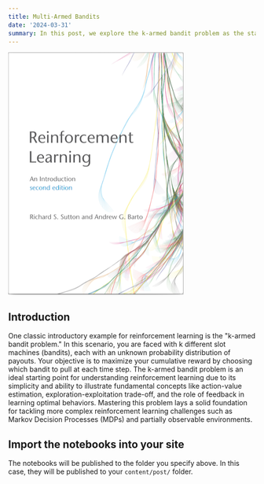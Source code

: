 ```yaml
---
title: Multi-Armed Bandits
date: '2024-03-31'
summary: In this post, we explore the k-armed bandit problem as the starting point for our journey into reinforcement learning. 
---
```


![png](bookRL.png)


## Introduction

One classic introductory example for reinforcement learning is the "k-armed bandit problem." In this scenario, you are faced with k different slot machines (bandits), each with an unknown probability distribution of payouts. Your objective is to maximize your cumulative reward by choosing which bandit to pull at each time step. The k-armed bandit problem is an ideal starting point for understanding reinforcement learning due to its simplicity and ability to illustrate fundamental concepts like action-value estimation, exploration-exploitation trade-off, and the role of feedback in learning optimal behaviors. Mastering this problem lays a solid foundation for tackling more complex reinforcement learning challenges such as Markov Decision Processes (MDPs) and partially observable environments.

## Import the notebooks into your site

The notebooks will be published to the folder you specify above. In this case, they will be published to your `content/post/` folder.
